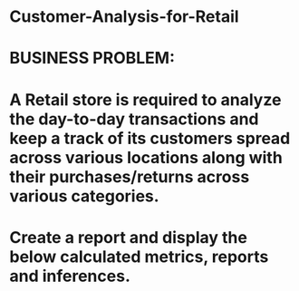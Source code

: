 # Customer-Analysis-for-Retail
# BUSINESS PROBLEM:
# A Retail store is required to analyze the day-to-day transactions and keep a track of its customers spread across various locations along with their purchases/returns across various categories.

# Create a report and display the below calculated metrics, reports and inferences.
